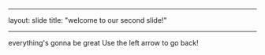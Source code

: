 ___
layout: slide
title:  "welcome to our second slide!"
___
everything's gonna be great
Use the left arrow to go back!
